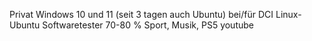 Privat Windows 10 und 11 (seit 3 tagen auch Ubuntu) bei/für DCI Linux-Ubuntu
Softwaretester 70-80 %
Sport, Musik, PS5
youtube